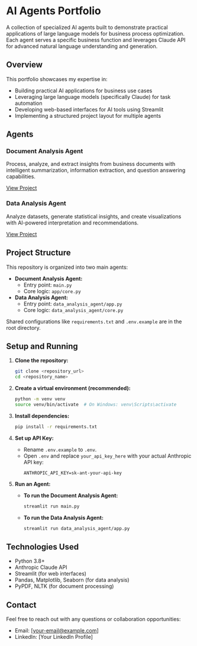 # AI Agents Portfolio

A collection of specialized AI agents built to demonstrate practical
applications of large language models for business process optimization.
Each agent serves a specific business function and leverages Claude API
for advanced natural language understanding and generation.

## Overview

This portfolio showcases my expertise in:
- Building practical AI applications for business use cases
- Leveraging large language models (specifically Claude) for task
automation
- Developing web-based interfaces for AI tools using Streamlit
- Implementing a structured project layout for multiple agents

## Agents

### Document Analysis Agent
Process, analyze, and extract insights from business documents with
intelligent summarization, information extraction, and question answering
capabilities.

[View Project](main.py)

### Data Analysis Agent
Analyze datasets, generate statistical insights, and create visualizations
with AI-powered interpretation and recommendations.

[View Project](data_analysis_agent/app.py)

## Project Structure

This repository is organized into two main agents:

-   **Document Analysis Agent:**
    -   Entry point: `main.py`
    -   Core logic: `app/core.py`
-   **Data Analysis Agent:**
    -   Entry point: `data_analysis_agent/app.py`
    -   Core logic: `data_analysis_agent/core.py`

Shared configurations like `requirements.txt` and `.env.example` are in the root directory.

## Setup and Running

1.  **Clone the repository:**
    ```bash
    git clone <repository_url>
    cd <repository_name>
    ```

2.  **Create a virtual environment (recommended):**
    ```bash
    python -m venv venv
    source venv/bin/activate  # On Windows: venv\Scripts\activate
    ```

3.  **Install dependencies:**
    ```bash
    pip install -r requirements.txt
    ```

4.  **Set up API Key:**
    -   Rename `.env.example` to `.env`.
    -   Open `.env` and replace `your_api_key_here` with your actual Anthropic API key:
        ```
        ANTHROPIC_API_KEY=sk-ant-your-api-key
        ```

5.  **Run an Agent:**
    -   **To run the Document Analysis Agent:**
        ```bash
        streamlit run main.py
        ```
    -   **To run the Data Analysis Agent:**
        ```bash
        streamlit run data_analysis_agent/app.py
        ```

## Technologies Used

- Python 3.8+
- Anthropic Claude API
- Streamlit (for web interfaces)
- Pandas, Matplotlib, Seaborn (for data analysis)
- PyPDF, NLTK (for document processing)

## Contact

Feel free to reach out with any questions or collaboration opportunities:

- Email: [your-email@example.com]
- LinkedIn: [Your LinkedIn Profile]
